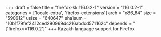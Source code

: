 +++
draft = false
title = "firefox-kk 116.0.2-1"
version = "116.0.2-1"
categories = ['locale-extra', 'firefox-extensions']
arch = "x86_64"
size = "590612"
usize = "640647"
sha1sum = "10b1f79fef2412ced290969dc216abdcd571162c"
depends = "['firefox>=116.0.2']"
+++
Kazakh language support for Firefox